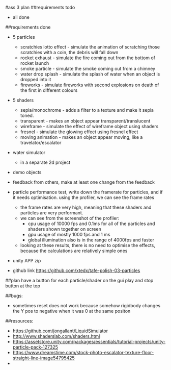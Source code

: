 #ass 3 plan
##requirements todo
- all done

##requirements done
* 5 particles
  * scratchies lotto effect - simulate the animation of scratching those scratchies with a coin, the debris will fall down
  * rocket exhaust - simulate the fire coming out from the bottom of rocket launch
  * smoke particle - simulate the smoke coming out from a chimney
  * water drop splash - simulate the splash of water when an object is dropped into it
  * fireworks - simulate fireworks with second explosions on death of the first in different colours

* 5 shaders
  * sepia/monochrome - adds a filter to a texture and make it sepia toned.
  * transparent - makes an object appear transparent/translucent
  * wireframe - simulate the effect of wireframe object using shaders
  * fresnel - simulate the glowing effect using fresnel effect
  * moving animation - makes an object appear moving, like a travelator/escalator

* water simulator
  * in a separate 2d project

* demo objects

* feedback from others, make at least one change from the feedback

* particle performance test, write down the framerate for particles, and if it needs optimisation. using the profiler, we can see the frame rates
  * the frame rates are very high, meaning that these shaders and particles are very performant.
  * we can see from the screenshot of the profiler:
    * cpu usage of 10000 fps and 0.1ms for all of the particles and shaders shown together on screen
    * gpu usage of mostly 1000 fps and 1 ms
    * global illumination also is in the range of 4000fps and faster
  * looking at these results, there is no need to optimise the effects, because the calculations are relatively simple ones

* unity APP zip
* github link https://github.com/xtedx/tafe-polish-03-particles

##plan
have a button for each particle/shader on the gui
play and stop button at the top

##bugs:
* sometimes reset does not work because somehow rigidbody changes the Y pos to negative when it was 0 at the same positon

##resources:
* https://github.com/jongallant/LiquidSimulator
* http://www.shaderslab.com/shaders.html
* https://assetstore.unity.com/packages/essentials/tutorial-projects/unity-particle-pack-127325
* https://www.dreamstime.com/stock-photo-escalator-texture-floor-straight-line-image54795425
* 